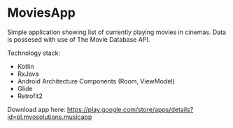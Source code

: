 # MoviesApp

Simple application showing list of currently playing movies in cinemas.
Data is possesed with use of The Movie Database API.

Technology stack:
* Kotlin
* RxJava
* Android Architecture Components (Room, ViewModel)
* Glide
* Retrofit2

Download app here:
https://play.google.com/store/apps/details?id=pl.myosolutions.musicapp

